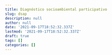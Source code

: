 ```yaml
---
title: Diagnóstico socioambiental participativo
slug: dsap
description: null
author: null
date: '2021-09-17T18:52:32.337Z'
lastmod: '2021-09-17T18:52:32.337Z'
draft: true
tags: []
categories: []
---
```


